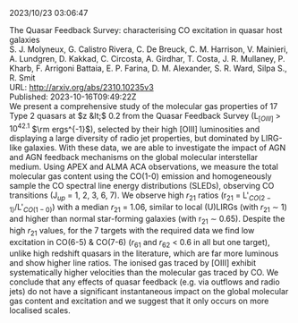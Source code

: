2023/10/23 03:06:47  

The Quasar Feedback Survey: characterising CO excitation in quasar host
  galaxies  
S. J. Molyneux, G. Calistro Rivera, C. De Breuck, C. M. Harrison, V. Mainieri, A. Lundgren, D. Kakkad, C. Circosta, A. Girdhar, T. Costa, J. R. Mullaney, P. Kharb, F. Arrigoni Battaia, E. P. Farina, D. M. Alexander, S. R. Ward, Silpa S., R. Smit  
URL: http://arxiv.org/abs/2310.10235v3  
Published: 2023-10-16T09:49:22Z  
  We present a comprehensive study of the molecular gas properties of 17 Type 2 quasars at $z &lt;$ 0.2 from the Quasar Feedback Survey (L$_{[OIII]}$ &gt; $10^{42.1}$ $\rm ergs^{-1}$), selected by their high [OIII] luminosities and displaying a large diversity of radio jet properties, but dominated by LIRG-like galaxies. With these data, we are able to investigate the impact of AGN and AGN feedback mechanisms on the global molecular interstellar medium. Using APEX and ALMA ACA observations, we measure the total molecular gas content using the CO(1-0) emission and homogeneously sample the CO spectral line energy distributions (SLEDs), observing CO transitions (J$_{up}$ = 1, 2, 3, 6, 7). We observe high $r_{21}$ ratios (r$_{21}$ = L'$_{CO(2-1)}$/L'$_{CO(1-0)}$) with a median $r_{21}$ = 1.06, similar to local (U)LIRGs (with $r_{21}$ $\sim$ 1) and higher than normal star-forming galaxies (with r$_{21}$ $\sim$ 0.65). Despite the high $r_{21}$ values, for the 7 targets with the required data we find low excitation in CO(6-5) &amp; CO(7-6) ($r_{61}$ and $r_{62}$ &lt; 0.6 in all but one target), unlike high redshift quasars in the literature, which are far more luminous and show higher line ratios. The ionised gas traced by [OIII] exhibit systematically higher velocities than the molecular gas traced by CO. We conclude that any effects of quasar feedback (e.g. via outflows and radio jets) do not have a significant instantaneous impact on the global molecular gas content and excitation and we suggest that it only occurs on more localised scales.   

